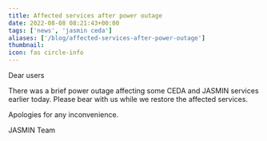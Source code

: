 ```yaml
---
title: Affected services after power outage
date: 2022-08-08 08:21:43+00:00
tags: ['news', 'jasmin ceda']
aliases: ['/blog/affected-services-after-power-outage']
thumbnail: 
icon: fas circle-info
---
```


Dear users


There was a brief power outage affecting some CEDA and JASMIN services earlier today. Please bear with us while we restore the affected services.


Apologies for any inconvenience.


JASMIN Team


